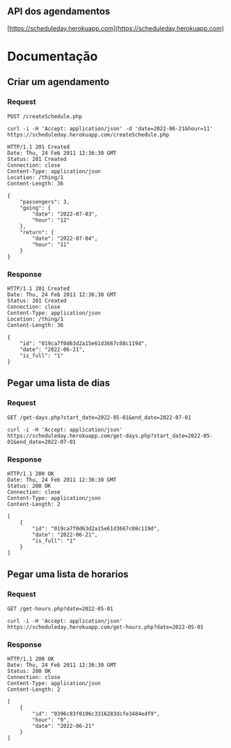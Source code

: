 ## API dos agendamentos

[https://scheduleday.herokuapp.com](https://scheduleday.herokuapp.com)


# Documentação

## Criar um agendamento

### Request

`POST /createSchedule.php`

    curl -i -H 'Accept: application/json' -d 'date=2022-06-21&hour=11' https://scheduleday.herokuapp.com/createSchedule.php

    HTTP/1.1 201 Created
    Date: Thu, 24 Feb 2011 12:36:30 GMT
    Status: 201 Created
    Connection: close
    Content-Type: application/json
    Location: /thing/1
    Content-Length: 36

    {
        "passengers": 3,
        "going": {
            "date": "2022-07-03",
            "hour": "12"
        },
        "return": {
            "date": "2022-07-04",
            "hour": "11"
        }
    }

### Response

    HTTP/1.1 201 Created
    Date: Thu, 24 Feb 2011 12:36:30 GMT
    Status: 201 Created
    Connection: close
    Content-Type: application/json
    Location: /thing/1
    Content-Length: 36

    {
		"id": "019ca7f0d63d2a15e61d3667c08c119d",
		"date": "2022-06-21",
		"is_full": "1"
	}

## Pegar uma lista de dias

### Request

`GET /get-days.php?start_date=2022-05-01&end_date=2022-07-01`

    curl -i -H 'Accept: application/json' https://scheduleday.herokuapp.com/get-days.php?start_date=2022-05-01&end_date=2022-07-01

### Response

    HTTP/1.1 200 OK
    Date: Thu, 24 Feb 2011 12:36:30 GMT
    Status: 200 OK
    Connection: close
    Content-Type: application/json
    Content-Length: 2

    [
        {
		    "id": "019ca7f0d63d2a15e61d3667c08c119d",
		    "date": "2022-06-21",
		    "is_full": "1"
	    }
    ]


## Pegar uma lista de horarios

### Request

`GET /get-hours.php?date=2022-05-01`

    curl -i -H 'Accept: application/json' https://scheduleday.herokuapp.com/get-hours.php?date=2022-05-01

### Response

    HTTP/1.1 200 OK
    Date: Thu, 24 Feb 2011 12:36:30 GMT
    Status: 200 OK
    Connection: close
    Content-Type: application/json
    Content-Length: 2

    [
        {
		    "id": "0396c83f0196c3316283dcfe3484edf9",
		    "hour": "9",
		    "date": "2022-06-21"
	    }
    ]


